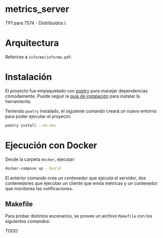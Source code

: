 # metrics_server
TP1 para 7574 - Distribuidos I.

# Arquitectura
Referirse a `informe/informe.pdf`.

# Instalación
El proyecto fue empaquetado con [poetry](https://python-poetry.org/) para manejar dependencias cómodamente. Puede seguir la [guía de instalación](https://python-poetry.org/docs/#installation) para instalar la herramienta.

Teniendo `poetry` instalado, el siguiente comando creará un nuevo entorno para poder ejecutar el proyecto:

```bash
poetry install --no-dev
```

# Ejecución con Docker
Desde la carpeta `docker`, ejecutar:

```bash
docker-compose up --build
```

El anterior comando crea un contenedor que ejecuta el servidor, dos contenedores que ejecutan un cliente que envía métricas y un contenedor que monitorea las notificaciones.

## Makefile
Para probar distintos escenarios, se provee un archivo `Makefile` con los siguientes comandos:

TODO
